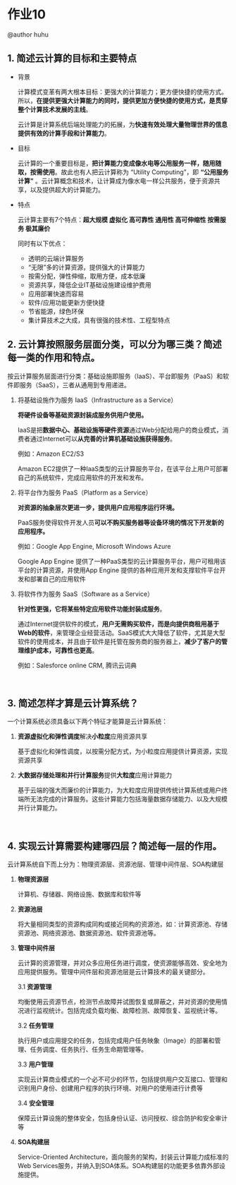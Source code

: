 # 作业10

@author huhu

## 1. 简述云计算的目标和主要特点

- 背景

    计算模式变革有两大根本目标：更强大的计算能力；更方便快捷的使用方式。所以，**在提供更强大计算能力的同时，提供更加方便快捷的使用方式，是贯穿整个计算技术发展的主线**。

    云计算是计算系统后端处理能力的拓展，为**快速有效处理大量物理世界的信息提供有效的计算手段和计算能力**。



- 目标

    云计算的一个重要目标是，**把计算能力变成像水电等公用服务一样，随用随取，按需使用**。故此也有人把云计算称为 “Utility Computing”，即 **“公用服务计算”** 。云计算概念和技术，让计算成为像水电一样公共服务，便于资源共享，以及提供超大的计算能力。



- 特点

    云计算主要有7个特点：**超大规模 虚拟化 高可靠性 通用性 高可伸缩性 按需服务 极其廉价**

    同时有以下优点：

    + 透明的云端计算服务
    + “无限”多的计算资源，提供强大的计算能力
    + 按需分配，弹性伸缩，取用方便，成本低廉
    + 资源共享，降低企业IT基础设施建设维护费用
    + 应用部署快速而容易
    + 软件/应用功能更新方便快捷
    + 节省能源，绿色环保
    + 集计算技术之大成，具有很强的技术性、工程型特点




## 2. 云计算按照服务层面分类，可以分为哪三类？简述每一类的作用和特点。

按云计算服务层面进行分类：基础设施即服务（IaaS）、平台即服务（PaaS）和软件即服务（SaaS），三者从通用到专用递进。

1. 将基础设施作为服务 IaaS（Infrastructure as a Service）

   **将硬件设备等基础资源封装成服务供用户使用。**

   IaaS是把**数据中心、基础设施等硬件资源**通过Web分配给用户的商业模式，消费者通过Internet可以**从完善的计算机基础设施获得服务**。

   例如：Amazon EC2/S3

   Amazon EC2提供了一种IaaS类型的云计算服务平台，在该平台上用户可部署自己的系统软件，完成应用软件的开发和发布。

2. 将平台作为服务 PaaS（Platform as a Service）

   **对资源的抽象层次更进一步，提供用户应用程序运行环境。**

   PaaS服务使得软件开发人员**可以不购买服务器等设备环境的情况下开发新的应用程序。**

   例如：Google App Engine, Microsoft Windows Azure

   Google App Engine 提供了一种PaaS类型的云计算服务平台，用户可租用该平台的计算资源，并使用App Engine 提供的各种应用开发和支撑软件平台开发和部署自己的应用软件

3. 将软件作为服务 SaaS（Software as a Service）

   **针对性更强，它将某些特定应用软件功能封装成服务**。

   通过Internet提供软件的模式，**用户无需购买软件，而是向提供商租用基于Web的软件**，来管理企业经营活动。SaaS模式大大降低了软件，尤其是大型软件的使用成本，并且由于软件是托管在服务商的服务器上，**减少了客户的管理维护成本，可靠性也更高**。

   例如：Salesforce online CRM, 腾讯云词典

   ​


## 3. 简述怎样才算是云计算系统？

一个计算系统必须具备以下两个特征才能算是云计算系统：

1. **资源虚拟化和弹性调度**解决**小粒度**应用资源共享

   基于虚拟化和弹性调度，以按需分配方式，为小粒度应用提供计算资源，实现资源共享

2. **大数据存储处理和并行计算服务**提供**大粒度**应用计算能力

   基于云端的强大而廉价的计算能力，为大粒度应用提供传统计算系统或用户终端所无法完成的计算服务。这些计算能力包括海量数据存储能力、以及大规模并行计算能力。

   ​


## 4. 实现云计算需要构建哪四层？简述每一层的作用。

云计算系统自下而上分为：物理资源层、资源池层、管理中间件层、SOA构建层

1. **物理资源层**

   计算机、存储器、网络设施、数据库和软件等

2. **资源池层**

   将大量相同类型的资源构成同构或接近同构的资源池，如：计算资源池、存储资源池、网络资源池、数据资源池、软件资源池等。

3. **管理中间件层**

   云计算的资源管理，并对众多应用任务进行调度，使资源能够高效、安全地为应用提供服务。管理中间件层和资源池层是云计算技术的最关键部分。

   3.1 **资源管理**

   均衡使用云资源节点，检测节点故障并试图恢复或屏蔽之，并对资源的使用情况进行监视统计。包括完成负载均衡、故障检测、故障恢复、监视统计等。

   3.2 **任务管理**

   执行用户或应用提交的任务，包括完成用户任务映象（Image）的部署和管理、任务调度、任务执行、任务生命期管理等。

   3.3 **用户管理**

   ​实现云计算商业模式的一个必不可少的环节，包括提供用户交互接口、管理和识别用户身份、创建用户程序的执行环境、对用户的使用进行计费等

   3.4 **安全管理**

   保障云计算设施的整体安全，包括身份认证、访问授权、综合防护和安全审计等

4. **SOA构建层**

   Service-Oriented Architecture，面向服务的架构，封装云计算能力成标准的Web Services服务，并纳入到SOA体系。SOA构建层的功能更多依靠外部设施提供。